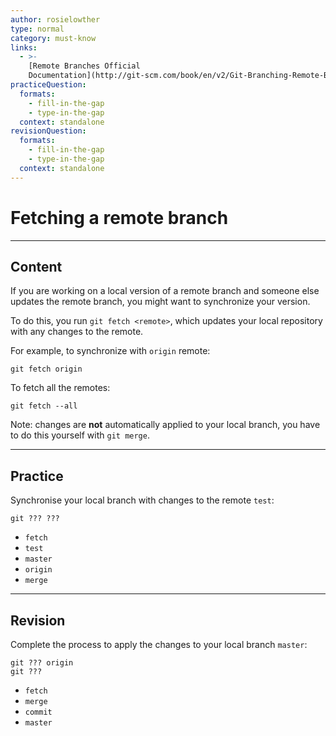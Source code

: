 ```yaml
---
author: rosielowther
type: normal
category: must-know
links:
  - >-
    [Remote Branches Official
    Documentation](http://git-scm.com/book/en/v2/Git-Branching-Remote-Branches){website}
practiceQuestion:
  formats:
    - fill-in-the-gap
    - type-in-the-gap
  context: standalone
revisionQuestion:
  formats:
    - fill-in-the-gap
    - type-in-the-gap
  context: standalone
---
```


# Fetching a remote branch


---

## Content

If you are working on a local version of a remote branch and someone else updates the remote branch, you might want to synchronize your version.

To do this, you run `git fetch <remote>`, which updates your local repository with any changes to the remote.

For example, to synchronize with `origin` remote:

```plain-text
git fetch origin
```

To fetch all the remotes:

```plain-text
git fetch --all
```

Note: changes are **not** automatically applied to your local branch, you have to do this yourself with `git merge`.


---

## Practice

Synchronise your local branch with changes to the remote `test`:

```plain-text
git ??? ???
```

- `fetch`
- `test`
- `master`
- `origin`
- `merge`


---

## Revision

Complete the process to apply the changes to your local branch `master`:

```plain-text
git ??? origin
git ???
```

- `fetch`
- `merge`
- `commit`
- `master`
